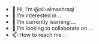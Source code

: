 - 👋 Hi, I’m @ali-almashraqi
- 👀 I’m interested in ...
- 🌱 I’m currently learning ...
- 💞️ I’m looking to collaborate on ...
- 📫 How to reach me ...

<!---
ali-almashraqi/ali-almashraqi is a ✨ special ✨ repository because its `README.md` (this file) appears on your GitHub profile.
You can click the Preview link to take a look at your changes.
--->
